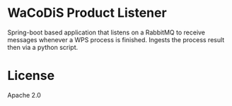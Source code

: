 # WaCoDiS Product Listener

Spring-boot based application that listens on a RabbitMQ to receive
messages whenever a WPS process is finished. Ingests the process result
then via a python script.

# License

Apache 2.0
